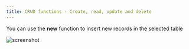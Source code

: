 ```yaml
---
title: CRUD functions - Create, read, update and delete
---
```


You can use the **new** function to insert new records in the selected table

![screenshot](../../images/usage/create.png "Create")